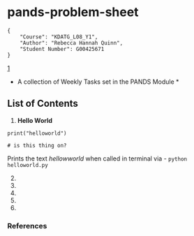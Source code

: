 # pands-problem-sheet 



```text
{
    "Course": "KDATG_L08_Y1",
    "Author": "Rebecca Hannah Quinn",
    "Student Number": G00425671
}
```

[1]

* A collection of Weekly Tasks set in the PANDS Module *

## List of Contents

1. **Hello World**

`print("helloworld")`

`# is this thing on?`

Prints the text *hellowworld* when called in terminal via - `python helloworld.py`  

2.
3.
4.
5.
6.

### References

[1]: https://www.markdownguide.org/basic-syntax/
